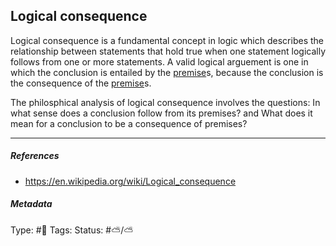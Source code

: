## Logical consequence

Logical consequence is a fundamental concept in logic which describes the relationship between statements that hold true when one statement logically follows from one or more statements. A valid logical arguement is one in which the conclusion is entailed by the [premise](Premise.md)s, because the conclusion is the consequence of the [premise](Premise.md)s. 

The philosphical analysis of logical consequence involves the questions: In what sense does a conclusion follow from its premises? and What does it mean for a conclusion to be a consequence of premises? 

---

##### References

* https://en.wikipedia.org/wiki/Logical_consequence

##### Metadata

Type: #🔴 
Tags:
Status: #⛅️/⛅️

